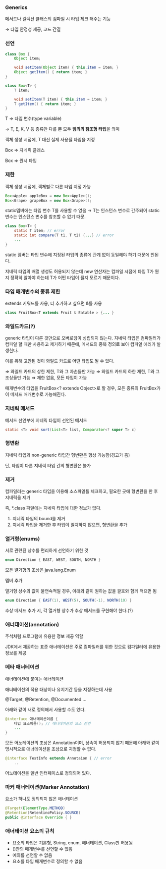### Generics

메서드나 컬렉션 클래스의 컴파일 시 타입 체크 해주는 기능

⇒ 타입 안정성 제공, 코드 간결

### 선언

```java
class Box {
	Object item;

	void setItem(Object item) { this.item = item; }
	Object getItem() { return item; }
}

class Box<T> {
	T item;

	void setItem(T item) { this.item = item; }
	T getItem() { return item; }
}
```

T ⇒ 타입 변수(type variable)

→ T, E, K, V 등 종류만 다를 뿐 모두 **임의의 참조형 타입**을 의미

객체 생성 시점에, T 대신 실제 사용될 타입을 지정

Box<T> ⇒ 지네릭 클래스

Box ⇒ 원시 타입

### 제한

객체 생성 시점에, 객체별로 다른 타입 지정 가능

```java
Box<Apple> appleBox = new Box<Apple>();
Box<Grape> grapeBox = new Box<Grape>();
```

static멤버에는 타입 변수 T를 사용할 수 없음 → T는 인스턴스 변수로 간주되어 static 변수는 인스턴스 변수를 참조할 수 없기 때문.

```java
class Box<T> {
	static T item; // error
	static int compare(T t1, T t2) {...} // error
	...
}
```

static 멤버는 타입 변수에 지정된 타입의 종류에 관계 없이 동일해야 하기 때문에 안된다.

지네릭 타입의 배열 생성도 허용되지 않는데 new 연산자는 컴파일 시점에 타입 T가 뭔지 정확히 알아야 하는데 T가 어떤 타입이 될지 모르기 때문이다.

### 타입 매개변수의 종류 제한

extends 키워드를 사용, 더 추가하고 싶으면 &를 사용

```java
class FruitBox<T extends Fruit & Eatable > {... }
```

### 와일드카드(?)

generic 타입이 다른 것만으로 오버로딩이 성립되지 않는다. 지네릭 타입은 컴파일러가 컴파일 할 때만 사용하고 제거하기 때문에, 메서드의 중복 정의로 보아 컴파일 에러가 발생한다. 

이를 위해 고안된 것이 와일드 카드로 어떤 타입도 될 수 있다.

<? extends T> ⇒ 와일드 카드의 상한 제한, T와 그 자손들만 가능

<? super T> ⇒ 와일드 카드의 하한 제한, T와 그 조상들만 가능

<?> ⇒ 제한 없음, 모든 타입이 가능

매개변수의 타입을 FruitBox<? extends Object>로 할 경우, 모든 종류의 FruitBox가 이 메서드 매개변수로 가능해진다.

### 지네릭 메서드

메서드 선언부에 지네릭 타입이 선언된 메서드

```java
static <T> void sort(List<T> list, Comparator<? super T> c)
```

### 형변환

지네릭 타입과 non-generic 타입간 형변환은 항상 가능함(경고가 뜸)

단, 타입이 다른 지네릭 타입 간의 형변환은 불가

### 제거

컴파일러는 generic 타입을 이용해 소스파일틀 체크하고, 필요한 곳에 형변환을 한 후 지네릭을 제거

즉, *.class 파일에는 지네릭 타입에 대한 정보가 없다. 

1. 지네릭 타입의 bound를 제거
2. 지네릭 타입을 제거한 후 타입이 일치하지 않으면, 형변환을 추가

### 열거형(enums)

서로 관련된 상수를 편리하게 선언하기 위한 것

```java
enum Direction { EAST, WEST, SOUTH, NORTH }
```

모든 열거형의 조상은 java.lang.Enum

멤버 추가

열거형 상수의 값이 불연속적일 경우, 아래와 같이 원하는 값을 괄호와 함께 적으면 됨

```java
enum Direction { EAST(1), WEST(5), SOUTH(-1), NORTH(10) }
```

추상 메서드 추가 시, 각 열거형 상수가 추상 메서드를 구현해야 한다.(?)

### 애너테이션(annotation)

주석처럼 프로그램에 유용한 정보 제공 역할

JDK에서 제공하는 표준 애너테이션은 주로 컴파일러를 위한 것으로 컴파일러에 유용한 정보를 제공

### 메타 애너테이션

애너테이션에 붙이는 애너테이션

애너테이션의 적용 대상이나 유지기간 등을 지정하는데 사용

@Target, @Retention, @Documented ...

아래와 같이 새로 정의해서 사용할 수도 있다.

```java
@interface 애너테이션이름 {
	타입 요소이름(); // 애너테이션의 요소 선언
	...
}
```

모든 어노테이션의 조상은 Annotation이며, 상속이 허용되지 않기 때문에 아래와 같이 명시적으로 애너테이션을 조상으로 지정할 수 없다.

```java
@interface TestInfo extends Annotaion { // error
	..
```

어노테이션을 일반 인터페이스로 정의되어 있다. 

### 마커 애너테이션(Marker Annotation)

요소가 하나도 정의되지 않은 애너테이션

```java
@Target(ElementType.METHOD)
@Retention(RetentinoPolicy.SOURCE)
public @interface Override { }
```

### 애너테이션 요소의 규칙

- 요소의 타입은 기본형, String, enum, 애너테이션, Class만 허용됨
- ()안의 매개변수를 선언할 수 없음
- 예외를 선언할 수 없음
- 요소를 타입 매개변수로 정의할 수 없음